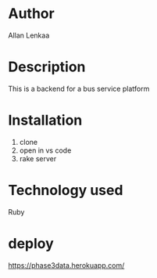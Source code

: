 # Author
Allan Lenkaa
# Description
This is a backend for a bus service platform
# Installation
1. clone
2. open in vs code
3. rake server
# Technology used
Ruby 
# deploy
 https://phase3data.herokuapp.com/
